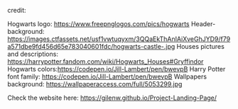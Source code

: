 credit: 

Hogwarts logo: https://www.freepnglogos.com/pics/hogwarts
Header-background: https://images.ctfassets.net/usf1vwtuqyxm/3QQaEkThAnIAiXveGhJYD9/f79a571dbe9fd456d65e783040601fdc/hogwarts-castle-.jpg
Houses pictures and descriptions: https://harrypotter.fandom.com/wiki/Hogwarts_Houses#Gryffindor
Hogwarts colors:https://codepen.io/Jill-Lambert/pen/bwevpB
Harry Potter font family: https://codepen.io/Jill-Lambert/pen/bwevpB
Wallpapers background: https://wallpaperaccess.com/full/5053299.jpg

Check the website here: https://gilenw.github.io/Project-Landing-Page/
